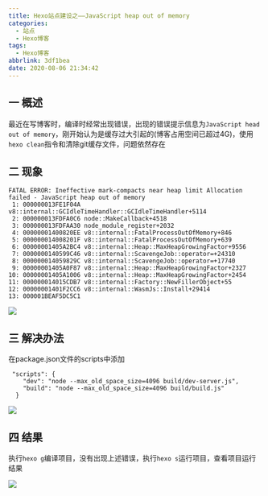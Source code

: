```yaml
---
title: Hexo站点建设之——JavaScript heap out of memory
categories:
  - 站点
  - Hexo博客
tags:
  - Hexo博客
abbrlink: 3df1bea
date: 2020-08-06 21:34:42
---
```

## 一 概述
最近在写博客时，编译时经常出现错误，出现的错误提示信息为`JavaScript head out of memory`，刚开始认为是缓存过大引起的(博客占用空间已超过4G)，使用`hexo clean`指令和清除git缓存文件，问题依然存在

<!--more-->

## 二 现象


```
FATAL ERROR: Ineffective mark-compacts near heap limit Allocation failed - JavaScript heap out of memory
 1: 000000013FE1F04A v8::internal::GCIdleTimeHandler::GCIdleTimeHandler+5114
 2: 000000013FDFA0C6 node::MakeCallback+4518
 3: 000000013FDFAA30 node_module_register+2032
 4: 00000001400820EE v8::internal::FatalProcessOutOfMemory+846
 5: 000000014008201F v8::internal::FatalProcessOutOfMemory+639
 6: 00000001405A2BC4 v8::internal::Heap::MaxHeapGrowingFactor+9556
 7: 0000000140599C46 v8::internal::ScavengeJob::operator=+24310
 8: 000000014059829C v8::internal::ScavengeJob::operator=+17740
 9: 00000001405A0F87 v8::internal::Heap::MaxHeapGrowingFactor+2327
10: 00000001405A1006 v8::internal::Heap::MaxHeapGrowingFactor+2454
11: 000000014015CDB7 v8::internal::Factory::NewFillerObject+55
12: 00000001401F2CC6 v8::internal::WasmJs::Install+29414
13: 000001BEAF5DC5C1
```
![][1]

## 三 解决办法

 在package.json文件的scripts中添加 

```
 "scripts": {
    "dev": "node --max_old_space_size=4096 build/dev-server.js",
    "build": "node --max_old_space_size=4096 build/build.js"
  }
```

![][2]

## 四 结果

执行`hexo g`编译项目，没有出现上述错误，执行`hexo s`运行项目，查看项目运行结果

![][3]




[1]: https://fastly.jsdelivr.net/gh/PGzxc/CDN@master/blog-image/hexo-error-heap-outof-memory.png
[2]: https://fastly.jsdelivr.net/gh/PGzxc/CDN@master/blog-image/hexo-script-space-size.png
[3]: https://fastly.jsdelivr.net/gh/PGzxc/CDN@master/blog-image/hexo-error-hexo-s.png